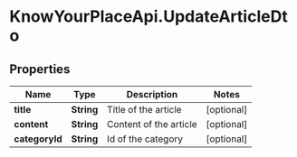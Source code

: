 # KnowYourPlaceApi.UpdateArticleDto

## Properties

| Name           | Type       | Description            | Notes      |
| -------------- | ---------- | ---------------------- | ---------- |
| **title**      | **String** | Title of the article   | [optional] |
| **content**    | **String** | Content of the article | [optional] |
| **categoryId** | **String** | Id of the category     | [optional] |
